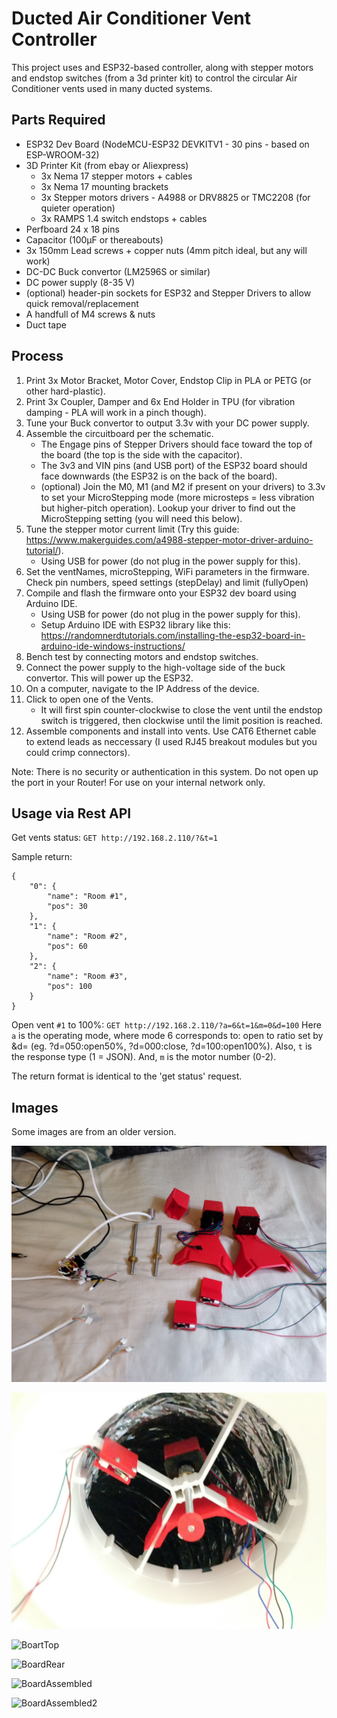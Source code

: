 # Ducted Air Conditioner Vent Controller
This project uses and ESP32-based controller, along with stepper motors and endstop switches (from a 3d printer kit) to control the circular Air Conditioner vents used in many ducted systems.

## Parts Required
* ESP32 Dev Board (NodeMCU-ESP32 DEVKITV1 - 30 pins - based on ESP-WROOM-32)
* 3D Printer Kit (from ebay or Aliexpress)
    * 3x Nema 17 stepper motors + cables
    * 3x Nema 17 mounting brackets
    * 3x Stepper motors drivers - A4988 or DRV8825 or TMC2208 (for quieter operation)
    * 3x RAMPS 1.4 switch endstops + cables
* Perfboard 24 x 18 pins
* Capacitor (100µF or thereabouts)
* 3x 150mm Lead screws + copper nuts (4mm pitch ideal, but any will work)
* DC-DC Buck convertor (LM2596S or similar)
* DC power supply (8-35 V)
* (optional) header-pin sockets for ESP32 and Stepper Drivers to allow quick removal/replacement
* A handfull of M4 screws & nuts
* Duct tape

## Process
1. Print 3x Motor Bracket, Motor Cover, Endstop Clip in PLA or PETG (or other hard-plastic).
1. Print 3x Coupler, Damper and 6x End Holder in TPU (for vibration damping - PLA will work in a pinch though).
1. Tune your Buck convertor to output 3.3v with your DC power supply.
1. Assemble the circuitboard per the schematic.
    * The Engage pins of Stepper Drivers should face toward the top of the board (the top is the side with the capacitor).
    * The 3v3 and VIN pins (and USB port) of the ESP32 board should face downwards (the ESP32 is on the back of the board).
    * (optional) Join the M0, M1 (and M2 if present on your drivers) to 3.3v to set your MicroStepping mode (more microsteps = less vibration but higher-pitch operation). Lookup your driver to find out the MicroStepping setting (you will need this below).
1. Tune the stepper motor current limit (Try this guide: https://www.makerguides.com/a4988-stepper-motor-driver-arduino-tutorial/).
    * Using USB for power (do not plug in the power supply for this).
1. Set the ventNames, microStepping, WiFi parameters in the firmware. Check pin numbers, speed settings (stepDelay) and limit (fullyOpen)
1. Compile and flash the firmware onto your ESP32 dev board using Arduino IDE.
    * Using USB for power (do not plug in the power supply for this).
    * Setup Arduino IDE with ESP32 library like this: https://randomnerdtutorials.com/installing-the-esp32-board-in-arduino-ide-windows-instructions/
1. Bench test by connecting motors and endstop switches.
1. Connect the power supply to the high-voltage side of the buck convertor. This will power up the ESP32.
1. On a computer, navigate to the IP Address of the device.
1. Click to open one of the Vents.
    * It will first spin counter-clockwise to close the vent until the endstop switch is triggered, then clockwise until the limit position is reached.
1. Assemble components and install into vents. Use CAT6 Ethernet cable to extend leads as neccessary (I used RJ45 breakout modules but you could crimp connectors).

Note: There is no security or authentication in this system. Do not open up the port in your Router! For use on your internal network only.

## Usage via Rest API
Get vents status: `GET http://192.168.2.110/?&t=1`

Sample return:
```
{
	"0": {
		"name": "Room #1",
		"pos": 30
	},
	"1": {
		"name": "Room #2",
		"pos": 60
	},
	"2": {
		"name": "Room #3",
		"pos": 100
	}
}
```

Open vent `#1` to 100%: `GET http://192.168.2.110/?a=6&t=1&m=0&d=100`
Here `a` is the operating mode, where mode 6 corresponds to: open to ratio set by &d= (eg. ?d=050:open50%, ?d=000:close, ?d=100:open100%).
Also, `t` is the response type (1 = JSON).
And, `m` is the motor number (0-2).

The return format is identical to the 'get status' request.


## Images
Some images are from an older version.

![AllParts](/Sample/AllParts.jpg)

![Assembled](/Sample/Assembled.jpg)

![BoartTop](/Sample/BoartTop.jpg)

![BoardRear](/Sample/BoardRear.jpg)

![BoardAssembled](/Sample/BoardAssembled.jpg)

![BoardAssembled2](/Sample/BoardAssembled2.jpg)
